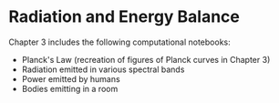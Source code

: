 # Radiation and Energy Balance

Chapter 3 includes the following computational notebooks:
- Planck's Law (recreation of figures of Planck curves in Chapter 3)
- Radiation emitted in various spectral bands
- Power emitted by humans
- Bodies emitting in a room
